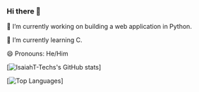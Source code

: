 ### Hi there 👋

<!--
**IsaiahT-Tech/IsaiahT-Tech** is a ✨ _special_ ✨ repository because its `README.md` (this file) appears on your GitHub profile.

Here are some ideas to get you started:

- 🔭 I’m currently working on ...
- 🌱 I’m currently learning ...
- 👯 I’m looking to collaborate on ...
- 🤔 I’m looking for help with ...
- 💬 Ask me about ...
- 📫 How to reach me: ...
- 😄 Pronouns: ...
- ⚡ Fun fact: ...
-->

🔭 I’m currently working on building a web application in Python.

🌱 I’m currently learning C.

😄 Pronouns: He/Him

[![IsaiahT-Techs's GitHub stats](https://github-readme-stats.vercel.app/api?username=IsaiahT-Tech)]

[![Top Languages](https://github-readme-stats.vercel.app/api/top-langs/?username=IsaiahT-Tech)]

